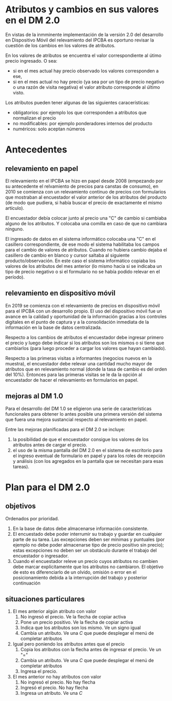 # Atributos y cambios en sus valores en el DM 2.0

En vistas de la inmminente implementación de la versión 2.0 del desarrollo en Dispositivo Móvil del relevamiento del IPCBA
es oportuno revisar la cuestión de los cambios en los valores de atributos. 

En los valores de atributos se encuentra el valor correspondiente al útimo precio ingresado.
O sea:
   * si en el mes actual hay precio observado los valores corresponden a ese,
   * si en el mes actual no hay precio (ya sea por un tipo de precio negativo o una razón de visita negativa) el valor atributo corresponde al último visto.

Los atributos pueden tener algunas de las siguientes caracerísticas:
   * obligatorios: por ejemplo los que corresponden a atributos que normalizan el precio
   * no modificables: por ejemplo ponderadores internos del producto
   * numéricos: solo aceptan números

# Antecedentes

## relevamiento en papel

El relevamiento en el IPCBA se hizo en papel desde 2008 (empezando por su antecedente el relvamiento de precios para canstas de consumo), 
en 2010 se comienza con un relevamiento continuo de precios con formularios
que mostraban al encuestador el valor anterior de los atributos del producto 
(de modo que pudiera, si había buscar el precio de exactamente el mismo artículo). 

El encuestador debía colocar junto al precio una "C" de cambio si cambiaba alguno de los atributos. 
Y colocaba una comilla en caso de que no cambiara ninguno.

El ingresado de datos en el sistema informático colocaba una "C" en el casillero correspondiente,
de ese modo el sistema habilitaba los campos para el cambio de valores de atributos. 
Cuando no hubiera cambio dejaba el casillero de cambio en blanco y cursor saltaba al siguiente producto/observación. 
En este caso el sistema informático copiaba los valores de los atributos del mes anterior 
(lo mismo hacía si se indicaba un tipo de precio negativo o si el formulario no se había podido relevar en el período). 

## relevamiento en dispositivo móvil

En 2019 se comienza con el relevamiento de precios en dispositivo móvil para el IPCBA con un desarrollo propio. 
El uso del dispositivo móvil fue un avance en la calidad y oportunidad de la información gracias a los controles digitales en el punto de captura
y a la consolidación inmediata de la información en la base de datos centralizada. 

Respecto a los cambios de atributos el encuestador debe ingresar primero el precio y
luego debe indicar si los atributos son los mismos o si tiene que cambiarlos (para luego proceder a cargar los valores que hayan cambiado).

Respecto a las primeras visitas a informantes (negocios nuevos en la muestra), 
el encuestador debe relevar una cantidad mucho mayor de atributos que en relevamiento normal (donde la tasa de cambio es del orden del 10%). 
Entonces para las primeras visitas se le da la opción al encuestador de hacer el relevamiento en formularios en papel. 

## mejoras al DM 1.0

Para el desarrollo del DM 1.0 se eligieron una serie de características funcionales 
para obtener lo antes posible una primera versión del sistema que fuera una mejora sustancial respecto al relevamiento en papel. 

Entre las mejoras planificadas para el DM 2.0 se incluye:
   1. la posibilidad de que el encuestador consigue los valores de los atributos antes de cargar el precio. 
   2. el uso de la misma pantalla del DM 2.0 en el sistema de escritorio para el ingreso eventual de formulario en papel
      y para los roles de recepción y análisis (con los agregados en la pantalla que se necesitan para esas tareas).

# Plan para el DM 2.0

## objetivos

Ordenados por prioridad. 
   1. En la base de datos debe almacenarse información consistente. 
   2. El encuestado debe poder interrumir su trabajo y guardar en cualquier parte de su tarea. 
      Las excepciones deben ser mínimas y puntuales (por ejemplo no debe poder almacenarse tipo de precio positivo sin precio); 
      estas excepciones no deben ser un obstáculo durante el trabajo del encuestador o ingresador. 
   3. Cuando el encuestador releve un precio cuyos atributos no cambien 
      debe marcar explícitamente que los atributos no cambiaron. 
      El objetivo de esto es diferenciarlo de un olvido, omisión 
      o error en el posicionamiento debida a la interrupción del trabajo y posterior continuación

## situaciones particulares
   1. El mes anterior algún atributo con valor
      1. No ingresó el precio. Ve la flecha de copiar activa
      2. Pone un precio positivo. Ve la flecha de copiar activa
      3. Indica que los atributos son los mismo. Ve un signo igual
      4. Cambia un atributo. Ve una *C* que puede desplegar el menú de completar atributos
   2. Igual pero poniendo los atributos antes que el precio
      1. Copia los atributos con la flecha antes de ingresar el precio. Ve un "="
      2. Cambia un atributo. Ve una *C* que puede desplegar el menú de completar atributos
      3. Ingresa el precio.
   3. El mes anterior no hay atributos con valor
      1. No ingresó el precio. No hay flecha
      2. Ingresó el precio. No hay flecha
      3. Ingresa un atributo. Ve una *C*




